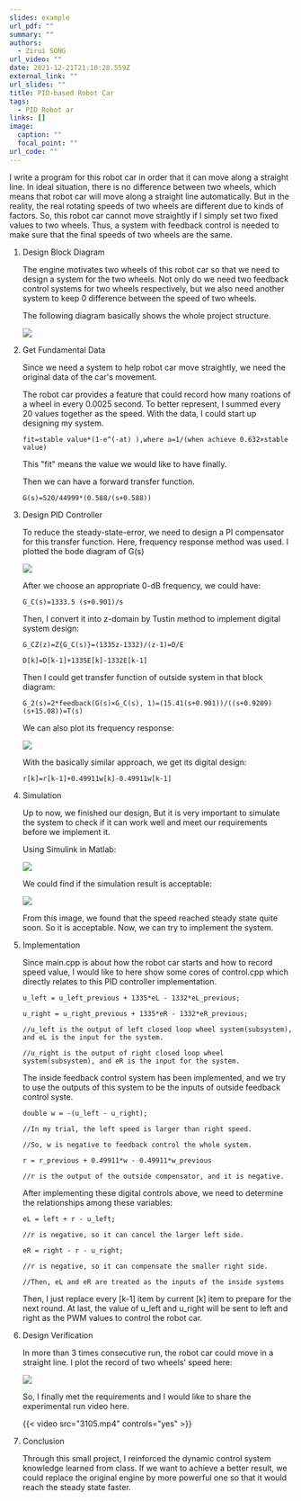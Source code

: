 ```yaml
---
slides: example
url_pdf: ""
summary: ""
authors:
  - Zirui SONG
url_video: ""
date: 2021-12-21T21:10:28.559Z
external_link: ""
url_slides: ""
title: PID-based Robot Car
tags:
  - PID Robot ar
links: []
image:
  caption: ""
  focal_point: ""
url_code: ""
---
```

I write a program for this robot car in order that it can move along a straight line. In ideal situation, there is no difference between two wheels, which means that robot car will move along a straight line automatically. But in the reality, the real rotating speeds of two wheels are different due to kinds of factors. So, this robot car cannot move straightly if I simply set two fixed values to two wheels. Thus, a system with feedback control is needed to make sure that the final speeds of two wheels are the same.

1. Design Block Diagram

   The engine motivates two wheels of this robot car so that we need to design a system for the two wheels. Not only do we need two feedback control systems for two wheels respectively, but we also need another system to keep 0 difference between the speed of two wheels.

   The following diagram basically shows the whole project structure.

   ![](1.jpg)

2. Get Fundamental Data

   Since we need a system to help robot car move straightly, we need the original data of the car's movement. 

   The robot car provides a feature that could record how many roations of a wheel in every 0.0025 second. To better represent, I summed every 20 values together as the speed. With the data, I could start up designing my system.

   ```
   fit=stable value*(1-e^(-at) ),where a=1/(when achieve 0.632×stable value)
   ```

   This "fit" means the value we would like to have finally.

   Then we can have a forward transfer function.

   ```
   G(s)=520/44999*(0.588/(s+0.588))
   ```

3. Design PID Controller

   To reduce the steady-state-error, we need to design a PI compensator for this transfer function. Here, frequency response method was used. I plotted the bode diagram of G(s)

   ![](2.jpg)

   After we choose an appropriate 0-dB frequency, we could have:

   ```
   G_C(s)=1333.5 (s+0.901)/s
   ```

   Then, I convert it into z-domain by Tustin method to implement digital system design: 

   ```
   G_CZ(z)=Z{G_C(s)}=(1335z-1332)/(z-1)=D/E

   D[k]=D[k-1]+1335E[k]-1332E[k-1]
   ```

   Then I could get transfer function of outside system in that block diagram:

   ```
   G_2(s)=2*feedback(G(s)×G_C(s), 1)=(15.41(s+0.901))/((s+0.9209)(s+15.08))=T(s)
   ```

   We can also plot its frequency response:

   ![](3.jpg)

   With the basically similar approach, we get its digital design:

   ```
   r[k]=r[k-1]+0.49911w[k]-0.49911w[k-1]
   ```

4. Simulation

   Up to now, we finished our design, But it is very important to simulate the system to check if it can work well and meet our requirements before we implement it.

   Using Simulink in Matlab:

   ![](4.jpg)

   We could find if the simulation result is acceptable:

   ![](5.jpg)

   From this image, we found that the speed reached steady state quite soon. So it is acceptable. Now, we can try to implement the system.

5. Implementation

   Since main.cpp is about how the robot car starts and how to record speed value, I would like to here show some cores of control.cpp which directly relates to this PID controller implementation.

   ```
   u_left = u_left_previous + 1335*eL - 1332*eL_previous;

   u_right = u_right_previous + 1335*eR - 1332*eR_previous;

   //u_left is the output of left closed loop wheel system(subsystem), and eL is the input for the system.

   //u_right is the output of right closed loop wheel system(subsystem), and eR is the input for the system.
   ```

   The inside feedback control system has been implemented, and we try to use the outputs of this system to be the inputs of outside feedback control syste.

   ```
   double w = -(u_left - u_right);

   //In my trial, the left speed is larger than right speed.

   //So, w is negative to feedback control the whole system.

   r = r_previous + 0.49911*w - 0.49911*w_previous

   //r is the output of the outside compensator, and it is negative.

   ```

   After implementing these digital controls above, we need to determine the relationships among these variables:

   ```
   eL = left + r - u_left;

   //r is negative, so it can cancel the larger left side.

   eR = right - r - u_right;

   //r is negative, so it can compensate the smaller right side.

   //Then, eL and eR are treated as the inputs of the inside systems
   ```

   Then, I just replace every \[k-1] item by current  \[k] item to prepare for the next round. At last, the value of u_left and u_right will be sent to left and right as the PWM values to control the robot car.
   
6. Design Verification

   In more than 3 times consecutive run, the robot car could move in a straight line. I plot the record of two wheels' speed here:

   ![](6.jpg)

   So, I finally met the requirements and I would like to share the experimental run video here.
   
   {{< video src="3105.mp4" controls="yes" >}}
   
7. Conclusion

   Through this small project, I reinforced the dynamic control system knowledge learned from class. If we want to achieve a better result, we could replace the original engine by more powerful one so that it would reach the steady state faster.
